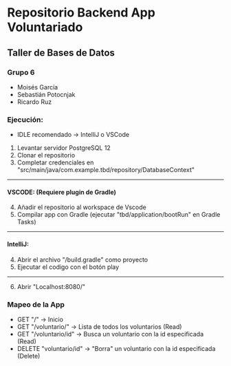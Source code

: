 # Repositorio Backend App Voluntariado 

## Taller de Bases de Datos

### Grupo 6
* Moisés García
* Sebastián Potocnjak
* Ricardo Ruz

### Ejecución:

* IDLE recomendado -> IntelliJ o VSCode

1. Levantar servidor PostgreSQL 12
2. Clonar el repositorio
3. Completar credenciales en "src/main/java/com.example.tbd/repository/DatabaseContext"
-----------------------------------
#### VSCODE: (Requiere plugin de Gradle)
4. Añadir el repositorio al workspace de Vscode
5. Compilar app con Gradle (ejecutar "tbd/application/bootRun" en Gradle Tasks)
-----------------------------------
#### IntelliJ:
4. Abrir el archivo "/build.gradle" como proyecto
5. Ejecutar el codigo con el botón play
-----------------------------------
6. Abrir "Localhost:8080/"


### Mapeo de la App

* GET "/" -> Inicio
* GET "/voluntario/" -> Lista de todos los voluntarios (Read)
* GET "/voluntario/id" -> Busca un voluntario con la id especificada (Read)
* DELETE "voluntario/id" -> "Borra" un voluntario con la id especificada (Delete)
